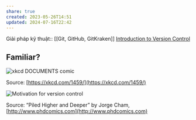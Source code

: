 ```yaml
---
share: true
created: 2023-05-26T14:51
updated: 2024-07-16T22:42
---
```

Giải pháp kỹ thuật:: [[Git, GitHub, GitKraken]]
[Introduction to Version Control](https://geo-python-site.readthedocs.io/en/2022.0/lessons/L2/intro-to-GitHub.html)
## Familiar?

![xkcd DOCUMENTS comic](https://imgs.xkcd.com/comics/documents.png)

Source: [https://xkcd.com/1459/](https://xkcd.com/1459/)

![Motivation for version control](https://geo-python-site.readthedocs.io/en/2022.0/_images/version_control_motivation_comics.png)

Source: “Piled Higher and Deeper” by Jorge Cham, [http://www.phdcomics.com](http://www.phdcomics.com) 